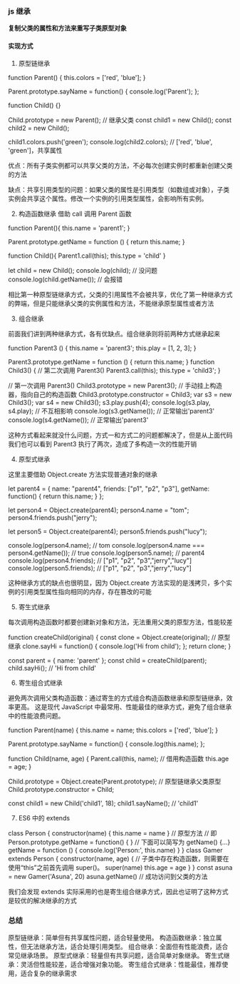 ### js 继承

**复制父类的属性和方法来重写子类原型对象**

#### 实现方式

1. 原型链继承

function Parent() {
this.colors = ['red', 'blue'];
}

Parent.prototype.sayName = function() {
console.log('Parent');
};

function Child() {}

Child.prototype = new Parent(); // 继承父类
const child1 = new Child();
const child2 = new Child();

child1.colors.push('green');
console.log(child2.colors); // ['red', 'blue', 'green']，共享属性

优点：所有子类实例都可以共享父类的方法，不必每次创建实例时都重新创建父类的方法

缺点：共享引用类型的问题：如果父类的属性是引用类型（如数组或对象），子类实例会共享这个属性。修改一个实例的引用类型属性，会影响所有实例。

2. 构造函数继承
   借助 call 调用 Parent 函数

function Parent(){
this.name = 'parent1';
}

Parent.prototype.getName = function () {
return this.name;
}

function Child(){
Parent1.call(this);
this.type = 'child'
}

let child = new Child();
console.log(child); // 没问题
console.log(child.getName()); // 会报错

相比第一种原型链继承方式，父类的引用属性不会被共享，优化了第一种继承方式的弊端，但是只能继承父类的实例属性和方法，不能继承原型属性或者方法

3. 组合继承

前面我们讲到两种继承方式，各有优缺点。组合继承则将前两种方式继承起来

function Parent3 () {
this.name = 'parent3';
this.play = [1, 2, 3];
}

Parent3.prototype.getName = function () {
return this.name;
}
function Child3() {
// 第二次调用 Parent3()
Parent3.call(this);
this.type = 'child3';
}

// 第一次调用 Parent3()
Child3.prototype = new Parent3();
// 手动挂上构造器，指向自己的构造函数
Child3.prototype.constructor = Child3;
var s3 = new Child3();
var s4 = new Child3();
s3.play.push(4);
console.log(s3.play, s4.play); // 不互相影响
console.log(s3.getName()); // 正常输出'parent3'
console.log(s4.getName()); // 正常输出'parent3'

这种方式看起来就没什么问题，方式一和方式二的问题都解决了，但是从上面代码我们也可以看到 Parent3 执行了两次，造成了多构造一次的性能开销

4. 原型式继承

这里主要借助 Object.create 方法实现普通对象的继承

let parent4 = {
name: "parent4",
friends: ["p1", "p2", "p3"],
getName: function() {
return this.name;
}
};

let person4 = Object.create(parent4);
person4.name = "tom";
person4.friends.push("jerry");

let person5 = Object.create(parent4);
person5.friends.push("lucy");

console.log(person4.name); // tom
console.log(person4.name === person4.getName()); // true
console.log(person5.name); // parent4
console.log(person4.friends); // ["p1", "p2", "p3","jerry","lucy"]
console.log(person5.friends); // ["p1", "p2", "p3","jerry","lucy"]

这种继承方式的缺点也很明显，因为 Object.create 方法实现的是浅拷贝，多个实例的引用类型属性指向相同的内存，存在篡改的可能

5. 寄生式继承

每次调用构造函数时都要创建新对象和方法，无法重用父类的原型方法，性能较差

function createChild(original) {
const clone = Object.create(original); // 原型继承
clone.sayHi = function() {
console.log('Hi from child');
};
return clone;
}

const parent = { name: 'parent' };
const child = createChild(parent);
child.sayHi(); // 'Hi from child'

6. 寄生组合式继承

避免两次调用父类构造函数：通过寄生的方式组合构造函数继承和原型链继承，效率更高。
这是现代 JavaScript 中最常用、性能最佳的继承方式，避免了组合继承中的性能浪费问题。

function Parent(name) {
this.name = name;
this.colors = ['red', 'blue'];
}

Parent.prototype.sayName = function() {
console.log(this.name);
};

function Child(name, age) {
Parent.call(this, name); // 借用构造函数
this.age = age;
}

Child.prototype = Object.create(Parent.prototype); // 原型链继承父类原型
Child.prototype.constructor = Child;

const child1 = new Child('child1', 18);
child1.sayName(); // 'child1'

7. ES6 中的 extends

class Person {
constructor(name) {
this.name = name
}
// 原型方法
// 即 Person.prototype.getName = function() { }
// 下面可以简写为 getName() {...}
getName = function () {
console.log('Person:', this.name)
}
}
class Gamer extends Person {
constructor(name, age) {
// 子类中存在构造函数，则需要在使用“this”之前首先调用 super()。
super(name)
this.age = age
}
}
const asuna = new Gamer('Asuna', 20)
asuna.getName() // 成功访问到父类的方法

我们会发现 extends 实际采用的也是寄生组合继承方式，因此也证明了这种方式是较优的解决继承的方式

### 总结

原型链继承：简单但有共享属性问题，适合轻量使用。
构造函数继承：独立属性，但无法继承方法，适合处理引用类型。
组合继承：全面但有性能浪费，适合常见继承场景。
原型式继承：轻量但有共享问题，适合简单对象继承。
寄生式继承：灵活但性能较差，适合增强对象功能。
寄生组合式继承：性能最佳，推荐使用，适合复杂的继承需求
